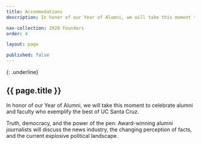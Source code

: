 ```yaml
---
title: Accommodations
description: In honor of our Year of Alumni, we will take this moment to celebrate alumni and faculty who exemplify the best of UC Santa Cruz

nav-collection: 2020 Founders
order: 4

layout: page

published: false
---
```

{: .underline}
## {{ page.title }}

In honor of our Year of Alumni, we will take this moment to celebrate alumni and faculty who exemplify the best of UC Santa Cruz.

Truth, democracy, and the power of the pen: Award-winning alumni journalists will discuss the news industry, the changing perception of facts, and the current explosive political landscape.

